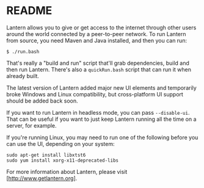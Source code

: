 README
======

Lantern allows you to give or get access to the internet through other users
around the world connected by a peer-to-peer network. To run Lantern from
source, you need Maven and Java installed, and then you can run:

    $ ./run.bash

That's really a "build and run" script that'll grab dependencies, build and
then run Lantern. There's also a `quickRun.bash` script that can run it
when already built.

The latest version of Lantern added major new UI elements and temporarily
broke Windows and Linux compatibility, but cross-platform UI support should
be added back soon.

If you want to run Lantern in headless mode, you can pass `--disable-ui`. That
can be useful if you want to just keep Lantern running all the time on a
server, for example.

If you're running Linux, you may need to run one of the following before you
can use the UI, depending on your system:

    sudo apt-get install libxtst6
    sudo yum install xorg-x11-deprecated-libs

For more information about Lantern, please visit [http://www.getlantern.org].
